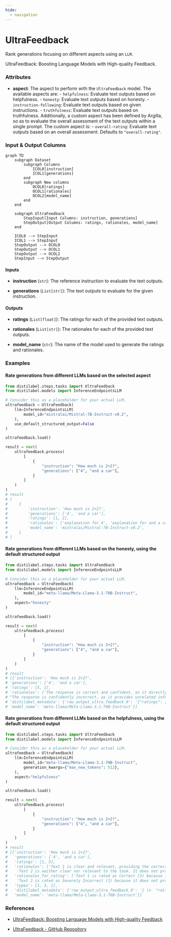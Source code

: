 ```yaml
---
hide:
  - navigation
---
```

# UltraFeedback

Rank generations focusing on different aspects using an `LLM`.



UltraFeedback: Boosting Language Models with High-quality Feedback.





### Attributes

- **aspect**: The aspect to perform with the `UltraFeedback` model. The available aspects are:  - `helpfulness`: Evaluate text outputs based on helpfulness.  - `honesty`: Evaluate text outputs based on honesty.  - `instruction-following`: Evaluate text outputs based on given instructions.  - `truthfulness`: Evaluate text outputs based on truthfulness.  Additionally, a custom aspect has been defined by Argilla, so as to evaluate the overall  assessment of the text outputs within a single prompt. The custom aspect is:  - `overall-rating`: Evaluate text outputs based on an overall assessment.  Defaults to `"overall-rating"`.





### Input & Output Columns

``` mermaid
graph TD
	subgraph Dataset
		subgraph Columns
			ICOL0[instruction]
			ICOL1[generations]
		end
		subgraph New columns
			OCOL0[ratings]
			OCOL1[rationales]
			OCOL2[model_name]
		end
	end

	subgraph UltraFeedback
		StepInput[Input Columns: instruction, generations]
		StepOutput[Output Columns: ratings, rationales, model_name]
	end

	ICOL0 --> StepInput
	ICOL1 --> StepInput
	StepOutput --> OCOL0
	StepOutput --> OCOL1
	StepOutput --> OCOL2
	StepInput --> StepOutput

```


#### Inputs


- **instruction** (`str`): The reference instruction to evaluate the text outputs.

- **generations** (`List[str]`): The text outputs to evaluate for the given instruction.




#### Outputs


- **ratings** (`List[float]`): The ratings for each of the provided text outputs.

- **rationales** (`List[str]`): The rationales for each of the provided text outputs.

- **model_name** (`str`): The name of the model used to generate the ratings and rationales.





### Examples


#### Rate generations from different LLMs based on the selected aspect
```python
from distilabel.steps.tasks import UltraFeedback
from distilabel.models import InferenceEndpointsLLM

# Consider this as a placeholder for your actual LLM.
ultrafeedback = UltraFeedback(
    llm=InferenceEndpointsLLM(
        model_id="mistralai/Mistral-7B-Instruct-v0.2",
    ),
    use_default_structured_output=False
)

ultrafeedback.load()

result = next(
    ultrafeedback.process(
        [
            {
                "instruction": "How much is 2+2?",
                "generations": ["4", "and a car"],
            }
        ]
    )
)
# result
# [
#     {
#         'instruction': 'How much is 2+2?',
#         'generations': ['4', 'and a car'],
#         'ratings': [1, 2],
#         'rationales': ['explanation for 4', 'explanation for and a car'],
#         'model_name': 'mistralai/Mistral-7B-Instruct-v0.2',
#     }
# ]
```

#### Rate generations from different LLMs based on the honesty, using the default structured output
```python
from distilabel.steps.tasks import UltraFeedback
from distilabel.models import InferenceEndpointsLLM

# Consider this as a placeholder for your actual LLM.
ultrafeedback = UltraFeedback(
    llm=InferenceEndpointsLLM(
        model_id="meta-llama/Meta-Llama-3.1-70B-Instruct",
    ),
    aspect="honesty"
)

ultrafeedback.load()

result = next(
    ultrafeedback.process(
        [
            {
                "instruction": "How much is 2+2?",
                "generations": ["4", "and a car"],
            }
        ]
    )
)
# result
# [{'instruction': 'How much is 2+2?',
# 'generations': ['4', 'and a car'],
# 'ratings': [5, 1],
# 'rationales': ['The response is correct and confident, as it directly answers the question without expressing any uncertainty or doubt.',
# "The response is confidently incorrect, as it provides unrelated information ('a car') and does not address the question. The model shows no uncertainty or indication that it does not know the answer."],
# 'distilabel_metadata': {'raw_output_ultra_feedback_0': '{"ratings": [\n    5,\n    1\n] \n\n,"rationales": [\n    "The response is correct and confident, as it directly answers the question without expressing any uncertainty or doubt.",\n    "The response is confidently incorrect, as it provides unrelated information ('a car') and does not address the question. The model shows no uncertainty or indication that it does not know the answer."\n] }'},
# 'model_name': 'meta-llama/Meta-Llama-3.1-70B-Instruct'}]
```

#### Rate generations from different LLMs based on the helpfulness, using the default structured output
```python
from distilabel.steps.tasks import UltraFeedback
from distilabel.models import InferenceEndpointsLLM

# Consider this as a placeholder for your actual LLM.
ultrafeedback = UltraFeedback(
    llm=InferenceEndpointsLLM(
        model_id="meta-llama/Meta-Llama-3.1-70B-Instruct",
        generation_kwargs={"max_new_tokens": 512},
    ),
    aspect="helpfulness"
)

ultrafeedback.load()

result = next(
    ultrafeedback.process(
        [
            {
                "instruction": "How much is 2+2?",
                "generations": ["4", "and a car"],
            }
        ]
    )
)
# result
# [{'instruction': 'How much is 2+2?',
#   'generations': ['4', 'and a car'],
#   'ratings': [1, 5],
#   'rationales': ['Text 1 is clear and relevant, providing the correct answer to the question. It is also not lengthy and does not contain repetition. However, it lacks comprehensive information or detailed description.',
#    'Text 2 is neither clear nor relevant to the task. It does not provide any useful information and seems unrelated to the question.'],
#   'rationales_for_rating': ['Text 1 is rated as Correct (3) because it provides the accurate answer to the question, but lacks comprehensive information or detailed description.',
#    'Text 2 is rated as Severely Incorrect (1) because it does not provide any relevant information and seems unrelated to the question.'],
#   'types': [1, 3, 1],
#   'distilabel_metadata': {'raw_output_ultra_feedback_0': '{ \n  "ratings": [\n    1,\n    5\n  ]\n ,\n  "rationales": [\n    "Text 1 is clear and relevant, providing the correct answer to the question. It is also not lengthy and does not contain repetition. However, it lacks comprehensive information or detailed description.",\n    "Text 2 is neither clear nor relevant to the task. It does not provide any useful information and seems unrelated to the question."\n  ]\n ,\n  "rationales_for_rating": [\n    "Text 1 is rated as Correct (3) because it provides the accurate answer to the question, but lacks comprehensive information or detailed description.",\n    "Text 2 is rated as Severely Incorrect (1) because it does not provide any relevant information and seems unrelated to the question."\n  ]\n ,\n  "types": [\n    1, 3,\n    1\n  ]\n  }'},
#   'model_name': 'meta-llama/Meta-Llama-3.1-70B-Instruct'}]
```




### References

- [UltraFeedback: Boosting Language Models with High-quality Feedback](https://arxiv.org/abs/2310.01377)

- [UltraFeedback - GitHub Repository](https://github.com/OpenBMB/UltraFeedback)


